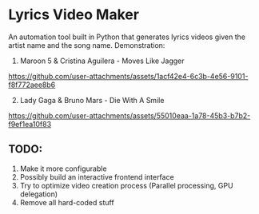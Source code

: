 # Lyrics Video Maker

An automation tool built in Python that generates lyrics videos given the artist name and the song name.
Demonstration:

1. Maroon 5 & Cristina Aguilera - Moves Like Jagger
   
https://github.com/user-attachments/assets/1acf42e4-6c3b-4e56-9101-f8f772aee8b6

2. Lady Gaga & Bruno Mars - Die With A Smile
   
https://github.com/user-attachments/assets/55010eaa-1a78-45b3-b7b2-f9ef1ea10f83

## TODO:
1. Make it more configurable
2. Possibly build an interactive frontend interface
3. Try to optimize video creation process (Parallel processing, GPU delegation)
4. Remove all hard-coded stuff
